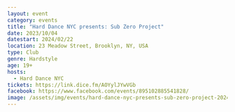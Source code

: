 ```yaml
---
layout: event
category: events
title: "Hard Dance NYC presents: Sub Zero Project"
date: 2023/10/04
datestart: 2024/02/22
location: 23 Meadow Street, Brooklyn, NY, USA
type: Club
genre: Hardstyle
age: 19+
hosts:
  - Hard Dance NYC
tickets: https://link.dice.fm/AOYylJYwVGb
facebook: https://www.facebook.com/events/895102885541828/
image: /assets/img/events/hard-dance-nyc-presents-sub-zero-project-2024.jpg
---
```

